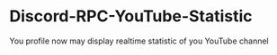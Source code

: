 # Discord-RPC-YouTube-Statistic
You profile now may display realtime statistic of you YouTube channel
